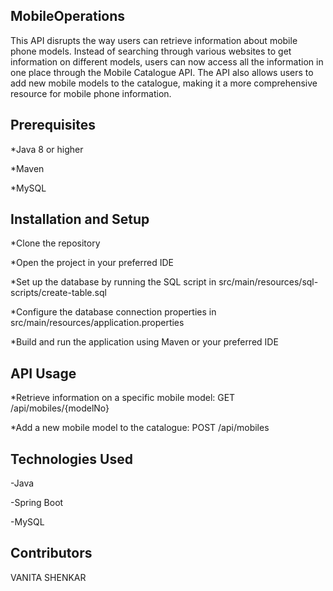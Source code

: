 ##   MobileOperations
This API disrupts the way users can retrieve information about mobile phone models. Instead of searching through various websites to get information on different models, users can now access all the information in one place through the Mobile Catalogue API. The API also allows users to add new mobile models to the catalogue, making it a more comprehensive resource for mobile phone information.

##  Prerequisites
*Java 8 or higher

*Maven

*MySQL

##  Installation and Setup
*Clone the repository

*Open the project in your preferred IDE

*Set up the database by running the SQL script in src/main/resources/sql-scripts/create-table.sql

*Configure the database connection properties in src/main/resources/application.properties

*Build and run the application using Maven or your preferred IDE

##  API Usage
*Retrieve information on a specific mobile model: GET /api/mobiles/{modelNo}

*Add a new mobile model to the catalogue: POST /api/mobiles

##  Technologies Used
-Java

-Spring Boot

-MySQL

##  Contributors
VANITA SHENKAR


